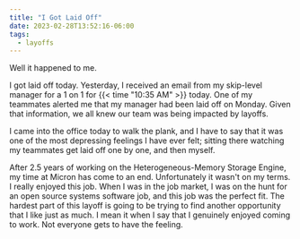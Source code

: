 ```yaml
---
title: "I Got Laid Off"
date: 2023-02-28T13:52:16-06:00
tags:
  - layoffs
---
```


Well it happened to me.

<!--more-->

I got laid off today. Yesterday, I received an email from my skip-level manager
for a 1 on 1 for {{< time "10:35 AM" >}} today. One of my teammates alerted me
that my manager had been laid off on Monday. Given that information, we all knew
our team was being impacted by layoffs.

I came into the office today to walk the plank, and I have to say that it was
one of the most depressing feelings I have ever felt; sitting there watching my
teammates get laid off one by one, and then myself.

After 2.5 years of working on the Heterogeneous-Memory Storage Engine, my time
at Micron has come to an end. Unfortunately it wasn't on my terms. I really
enjoyed this job. When I was in the job market, I was on the hunt for an open
source systems software job, and this job was the perfect fit. The hardest part
of this layoff is going to be trying to find another opportunity that I like
just as much. I mean it when I say that I genuinely enjoyed coming to work. Not
everyone gets to have the feeling.

